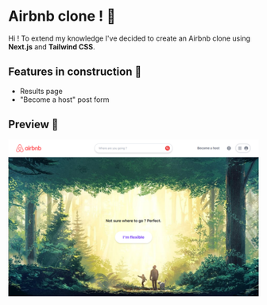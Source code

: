 # Airbnb clone ! :wave:

Hi !
To extend my knowledge I've decided to create an Airbnb clone using **Next.js** and **Tailwind CSS**.

## Features in construction :construction:

- Results page
- "Become a host" post form

## Preview 👀

[![Preview](./preview.jpg)](https://airbnb-tawny.vercel.app/)
